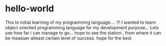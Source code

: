 # hello-world
This to initial learning of my programming language.... !!!
I wanted to learn object oriented programming language for my development purpose... 
Lets see how far i can manage to go... hope to see the station.. from where it can be measuer atleast certain level of success.
hope for the best
